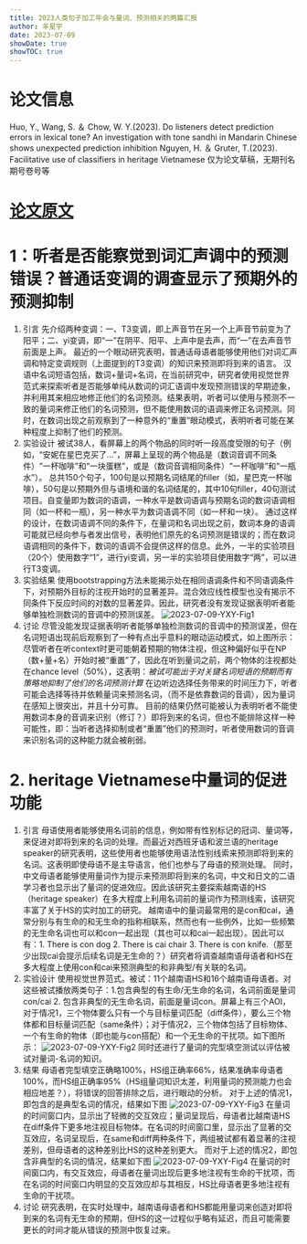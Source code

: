 ```yaml
---
title: 2023人类句子加工年会与量词、预测相关的两篇汇报
author: 羊星宇
date: 2023-07-09
showDate: true
showTOC: true
---
```

# 论文信息
Huo, Y., Wang, S. ＆ Chow, W. Y.(2023). Do listeners detect prediction errors in lexical tone? An investigation with tone sandhi in Mandarin Chinese shows unexpected prediction inhibition
Nguyen, H. ＆ Gruter, T.(2023). Facilitative use of classifiers in heritage Vietnamese
仅为论文草稿，无期刊名期号卷号等
# [论文原文](../Source_Files/2023-07-09-YXY.pdf)
# 1：听者是否能察觉到词汇声调中的预测错误？普通话变调的调查显示了预期外的预测抑制
1. 引言
先介绍两种变调：一、T3变调，即上声音节在另一个上声音节前变为了阳平；二、yi变调，即“一”在阴平、阳平、上声中是去声，而“一”在去声音节前面是上声。
最近的一个眼动研究表明，普通话母语者能够使用他们对词汇声调和特定变调规则（上面提到的T3变调）的知识来预测即将到来的语言。
汉语中名词短语包括，数词+量词+名词，在当前研究中，研究者使用视觉世界范式来探索听者是否能够单纯从数词的词汇语调中发现预测错误的早期迹象，并利用其来相应地修正他们的名词预测。结果表明，听者可以使用与预测不一致的量词来修正他们的名词预测，但不能使用数词的语调来修正名词预测。同时，在数词出现之前观察到了一种意外的“重置”眼动模式，表明听者可能在某种程度上抑制了他们的预测。
2. 实验设计
被试38人，看屏幕上的两个物品的同时听一段高度受限的句子（例如，“安妮在星巴克买了...”，屏幕上呈现的两个物品是（数词音调不同条件）“一杯咖啡”和“一块蛋糕”，或是（数词音调相同条件）“一杯咖啡”和“一瓶水”）。
总共150个句子，100句是以预期名词结尾的filler（如，星巴克一杯咖啡），50句是以预期外但与语境和谐的名词结尾的，其中10句filler，40句测试项目。自变量即为数词的语调，一种水平是数词语调与预期名词的数词语调相同（如一杯和一瓶），另一种水平为数词语调不同（如一杯和一块）。
通过这样的设计，在数词语调不同的条件下，在量词和名词出现之前，数词本身的语调可能就已经向参与者发出信号，表明他们原先的名词预测是错误的；而在数词语调相同的条件下，数词的语调不会提供这样的信息。此外，一半的实验项目（20个）使用数字“1”，进行yi变调，另一半的实验项目使用数字“两”，可以进行T3变调。
3. 实验结果
使用bootstrapping方法未能揭示处在相同语调条件和不同语调条件下，对预期外目标的注视开始时的显著差异。混合效应线性模型也没有揭示不同条件下反应时间的对数的显著差异。因此，研究者没有发现证据表明听者能够单独检测数词的音调中的预测误差。
![2023-07-09-YXY-Fig1](../Supporting_Information/2023-07-09-YXY-Fig1.png)
4. 讨论
尽管没能发现证据表明听者能够单独检测数词的音调中的预测误差，但在名词短语出现前后观察到了一种有点出乎意料的眼动运动模式，如上图所示：尽管听者在听context时更可能朝着预期的物体注视，但这种偏好似乎在NP（数+量+名）开始时被“重置”了，因此在听到量词之前，两个物体的注视都处在chance level（50%），这表明：*被试可能出于对关键名词短语的预期而有策略地抑制了他们的名词预测计算* 
在边听边选择任务带来的时间压力下，听者可能会选择等待并依赖量词来预测名词，（而不是依靠数词的音调），因为量词在感知上很突出，并且十分可靠。
目前的结果仍然可能被认为表明听者不能使用数词本身的音调来识别（修订？）即将到来的名词，但也不能排除这样一种可能性，即：当听者选择抑制或者“重置”他们的预测时，听者使用数词的音调来识别名词的这种能力就会被削弱。
# 2. heritage Vietnamese中量词的促进功能
1. 引言
母语使用者能够使用名词前的信息，例如带有性别标记的冠词、量词等，来促进对即将到来的名词的处理。而最近对西班牙语和波兰语的heritage speaker的研究表明，这些使用者也能够使用语法性别线索来预测即将到来的名词。这表明即使母语不是主导语言，他们也参与了母语的预测处理。
同时，中文母语者能够使用量词作为提示来预测即将到来的名词，中文和日文的二语学习者也显示出了量词的促进效应。因此该研究主要探索越南语的HS（heritage speaker）在多大程度上利用名词前的量词作为预测线索，该研究丰富了关于HS的实时加工的研究。
越南语中的量词最常用的是con和cai，通常分别与有生命的和无生命的指称相联系，然而也有一些例外，比如一些频繁的无生命名词也可以和con一起出现（其也可以和cai一起出现）。因此可以有：1. There is con dog 2. There is cai chair 3. There is con knife.（那至少出现cai会提示后续名词是无生命的？）研究者将调查越南语母语者和HS在多大程度上使用con和cai来预测典型的和非典型/有关联的名词。
2. 实验设计
使用视觉世界范式。被试：11个越南语HS和16个越南语母语者。对这些被试播放两类句子：1.包含典型的有生命/无生命的名词，名词前面是量词con/cai 2. 包含非典型的无生命名词，前面是量词con。屏幕上有三个AOI，对于情况1，三个物体要么只有一个与目标量词匹配（diff条件），要么三个物体都和目标量词匹配（same条件）；对于情况2，三个物体包括了目标物体、一个有生命的物体（即也能与con搭配）和一个无生命的干扰项。如下图所示：
![2023-07-09-YXY-Fig2](../Supporting_Information/2023-07-09-YXY-Fig2.png)
同时还进行了量词的完型填空测试以评估被试对量词-名词的知识。
3. 结果
母语者完型填空正确略100%，HS组正确率66%，结果准确率母语者100%，而HS组正确率95%（HS组量词知识太差，利用量词的预测能力也会相应地差？），将错误的回答排除之后，进行眼动的分析。
对于上述的情况1，即包含的是典型名词的情况，结果如下图
![2023-07-09-YXY-Fig3](../Supporting_Information/2023-07-09-YXY-Fig3.png)
在量词的时间窗口内，显示出了轻微的交互效应；量词呈现后，母语者比越南语HS在diff条件下更多地注视目标物体。在名词的时间窗口里，显示出了显著的交互效应，名词呈现后，在same和diff两种条件下，两组被试都有着显著的注视差别，但母语者的这种差别比HS的这种差别更大。
而对于上述的情况2，即包含非典型的名词的情况，结果如下图
![2023-07-09-YXY-Fig4](../Supporting_Information/2023-07-09-YXY-Fig4.png)
在量词的时间窗口内，有交互效应，母语者在量词出现后更多地注视有生命的干扰项，而在名词的时间窗口内明显的交互效应却与其相反，HS比母语者更多地注视有生命的干扰项。
4. 讨论
研究表明，在实时处理中，越南语母语者和HS都能用量词来创造对即将到来的名词有无生命的预期，但HS的这一过程似乎略有延迟，而且可能需要更长的时间才能从错误的预测中恢复过来。

